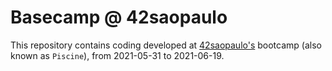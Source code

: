 # Basecamp @ 42saopaulo

This repository contains coding developed at [42saopaulo's](https://www.42sp.org.br/) bootcamp (also known as `Piscine`), from 2021-05-31 to 2021-06-19.

